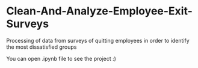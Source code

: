 # Clean-And-Analyze-Employee-Exit-Surveys

Processing of data from surveys of quitting employees in order to identify the most dissatisfied groups

You can open .ipynb file to see the project :)
